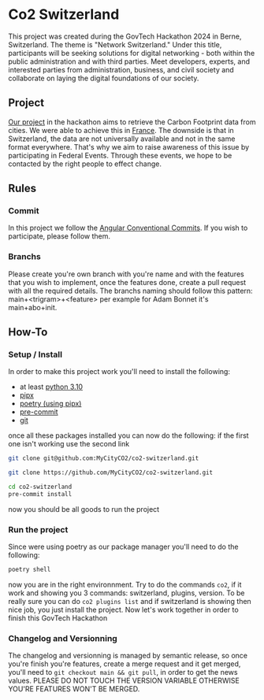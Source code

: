 # Co2 Switzerland
This project was created during the GovTech Hackathon 2024 in Berne, Switzerland.
The theme is "Network Switzerland." Under this title, participants will be seeking solutions for digital networking - both within the public administration and with third parties. Meet developers, experts, and interested parties from administration, business, and civil society and collaborate on laying the digital foundations of our society.

## Project
[Our project](https://hack.opendata.ch/project/1091) in the hackathon aims to retrieve the Carbon Footprint data from cities. We were able to achieve this in [France](https://mycityco2.org). The downside is that in Switzerland, the data are not universally available and not in the same format everywhere. That's why we aim to raise awareness of this issue by participating in Federal Events. Through these events, we hope to be contacted by the right people to effect change.

## Rules

### Commit
In this project we follow the [Angular Conventional Commits](https://www.conventionalcommits.org/en/v1.0.0-beta.4/). If you wish to participate, please follow them.

### Branchs
Please create you're own branch with you're name and with the features that you wish to implement, once the features done, create a pull request with all the required details. The branchs naming should follow this pattern: main+\<trigram\>+\<feature\> per example for Adam Bonnet it's main+abo+init.

## How-To
### Setup / Install
In order to make this project work you'll need to install the following:
- at least [python 3.10](https://www.python.org/downloads/release/python-3100/)
- [pipx](https://pipx.pypa.io/stable/installation/)
- [poetry (using pipx)](https://python-poetry.org/docs/)
- [pre-commit](https://pre-commit.com/)
- [git](https://git-scm.com/book/en/v2/Getting-Started-Installing-Git)

once all these packages installed you can now do the following:
if the first one isn't working use the second link
```bash
git clone git@github.com:MyCityCO2/co2-switzerland.git

git clone https://github.com/MyCityCO2/co2-switzerland.git
```
```bash
cd co2-switzerland
pre-commit install
```
now you should be all goods to run the project

### Run the project
Since were using poetry as our package manager you'll need to do the following:
```bash
poetry shell
```
now you are in the right environnment. Try to do the commands ```co2```, if it work and showing you 3 commands: switzerland, plugins, version. To be really sure you can do ```co2 plugins list``` and if switzerland is showing then nice job, you just install the project. Now let's work together in order to finish this GovTech Hackathon


### Changelog and Versionning
The changelog and versionning is managed by semantic release, so once you're finish you're features, create a merge request and it get merged, you'll need to ```git checkout main && git pull```, in order to get the news values.
PLEASE DO NOT TOUCH THE VERSION VARIABLE OTHERWISE YOU'RE FEATURES WON'T BE MERGED.
